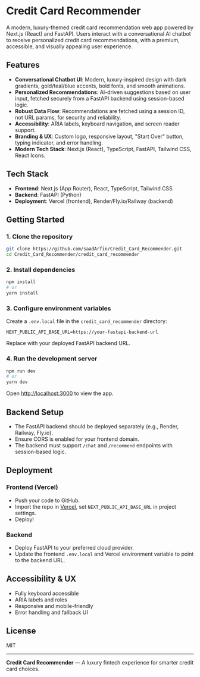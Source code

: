 # Credit Card Recommender

A modern, luxury-themed credit card recommendation web app powered by Next.js (React) and FastAPI. Users interact with a conversational AI chatbot to receive personalized credit card recommendations, with a premium, accessible, and visually appealing user experience.

## Features

- **Conversational Chatbot UI**: Modern, luxury-inspired design with dark gradients, gold/teal/blue accents, bold fonts, and smooth animations.
- **Personalized Recommendations**: AI-driven suggestions based on user input, fetched securely from a FastAPI backend using session-based logic.
- **Robust Data Flow**: Recommendations are fetched using a session ID, not URL params, for security and reliability.
- **Accessibility**: ARIA labels, keyboard navigation, and screen reader support.
- **Branding & UX**: Custom logo, responsive layout, "Start Over" button, typing indicator, and error handling.
- **Modern Tech Stack**: Next.js (React), TypeScript, FastAPI, Tailwind CSS, React Icons.

## Tech Stack

- **Frontend**: Next.js (App Router), React, TypeScript, Tailwind CSS
- **Backend**: FastAPI (Python)
- **Deployment**: Vercel (frontend), Render/Fly.io/Railway (backend)

## Getting Started

### 1. Clone the repository

```bash
git clone https://github.com/saadArfin/Credit_Card_Recommender.git
cd Credit_Card_Recommender/credit_card_recommender
```

### 2. Install dependencies

```bash
npm install
# or
yarn install
```

### 3. Configure environment variables

Create a `.env.local` file in the `credit_card_recommender` directory:

```
NEXT_PUBLIC_API_BASE_URL=https://your-fastapi-backend-url
```

Replace with your deployed FastAPI backend URL.

### 4. Run the development server

```bash
npm run dev
# or
yarn dev
```

Open [http://localhost:3000](http://localhost:3000) to view the app.

## Backend Setup

- The FastAPI backend should be deployed separately (e.g., Render, Railway, Fly.io).
- Ensure CORS is enabled for your frontend domain.
- The backend must support `/chat` and `/recommend` endpoints with session-based logic.

## Deployment

### Frontend (Vercel)
- Push your code to GitHub.
- Import the repo in [Vercel](https://vercel.com/), set `NEXT_PUBLIC_API_BASE_URL` in project settings.
- Deploy!

### Backend
- Deploy FastAPI to your preferred cloud provider.
- Update the frontend `.env.local` and Vercel environment variable to point to the backend URL.

## Accessibility & UX
- Fully keyboard accessible
- ARIA labels and roles
- Responsive and mobile-friendly
- Error handling and fallback UI

## License

MIT

---

**Credit Card Recommender** — A luxury fintech experience for smarter credit card choices.
